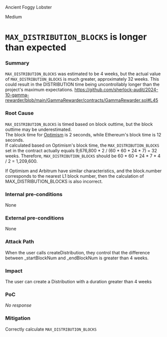 Ancient Foggy Lobster

Medium

# `MAX_DISTRIBUTION_BLOCKS` is longer than expected

### Summary

`MAX_DISTRIBUTION_BLOCKS` was estimated to be 4 weeks, but the actual value of `MAX_DISTRIBUTION_BLOCKS` is much greater, approximately 32 weeks. This could result in the DISTRIBUTION time being uncontrollably longer than the project's maximum expectations.
https://github.com/sherlock-audit/2024-10-gamma-rewarder/blob/main/GammaRewarder/contracts/GammaRewarder.sol#L45

### Root Cause

`MAX_DISTRIBUTION_BLOCKS` is timed based on block outtime, but the block outtime may be underestimated.  
The block time for [Optimism](https://docs.optimism.io/connect/resources/glossary#block-time) is 2 seconds, while Ethereum's block time is 12 seconds.  
If calculated based on Optimism's block time, the `MAX_DISTRIBUTION_BLOCKS` set in the contract actually equals 
                                               9,676,800 * 2 / (60 * 60 *  24 * 7) = 32 weeks. 
Therefore, `MAX_DISTRIBUTION_BLOCKS` should be 60 *  60 * 24 * 7 * 4 / 2 = 1,209,600.

If Optimism and Arbitrum have similar characteristics, and the block.number corresponds to the nearest L1 block number, then the calculation of MAX_DISTRIBUTION_BLOCKS is also incorrect.


### Internal pre-conditions

None

### External pre-conditions

None

### Attack Path

When the user calls createDistribution, they control that the difference between _startBlockNum and _endBlockNum is greater than 4 weeks.

### Impact

The user can create a Distribution with a duration greater than 4 weeks

### PoC

_No response_

### Mitigation

Correctly calculate `MAX_DISTRIBUTION_BLOCKS`